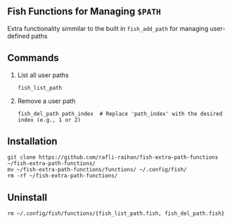 ## Fish Functions for Managing `$PATH`
Extra functionality simmilar to the built in `fish_add_path`
for managing user-defined paths

## Commands
1. List all user paths
   ```shell
   fish_list_path
   ```
3. Remove a user path
   ```shell
   fish_del_path path_index  # Replace 'path_index' with the desired index (e.g., 1 or 2)
   ```

## Installation
```shell
git clone https://github.com/rafli-raihan/fish-extra-path-functions ~/fish-extra-path-functions/
mv ~/fish-extra-path-functions/functions/ ~/.config/fish/
rm -rf ~/fish-extra-path-functions/
```

## Uninstall
```shell
rm ~/.config/fish/functions/{fish_list_path.fish, fish_del_path.fish}
```
